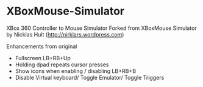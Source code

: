 XBoxMouse-Simulator
===================

XBox 360 Controller to Mouse Simulator
Forked from XBoxMouse Simulator by Nicklas Hult (http://nirklars.wordpress.com)

Enhancements from original
* Fullscreen LB+RB+Up
* Holding dpad repeats cursor presses
* Show icons when enabling / disabling LB+RB+B
* Disable Virtual keyboard/ Toggle Emulator/ Toggle Triggers
